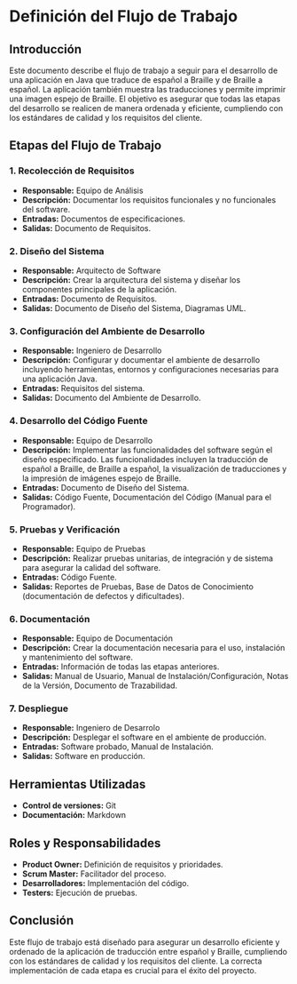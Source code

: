 # Definición del Flujo de Trabajo

## Introducción
Este documento describe el flujo de trabajo a seguir para el desarrollo de una aplicación en Java que traduce de español a Braille y de Braille a español. La aplicación también muestra las traducciones y permite imprimir una imagen espejo de Braille. El objetivo es asegurar que todas las etapas del desarrollo se realicen de manera ordenada y eficiente, cumpliendo con los estándares de calidad y los requisitos del cliente.

## Etapas del Flujo de Trabajo

### 1. Recolección de Requisitos
- **Responsable:** Equipo de Análisis
- **Descripción:** Documentar los requisitos funcionales y no funcionales del software.
- **Entradas:** Documentos de especificaciones.
- **Salidas:** Documento de Requisitos.

### 2. Diseño del Sistema
- **Responsable:** Arquitecto de Software
- **Descripción:** Crear la arquitectura del sistema y diseñar los componentes principales de la aplicación.
- **Entradas:** Documento de Requisitos.
- **Salidas:** Documento de Diseño del Sistema, Diagramas UML.

### 3. Configuración del Ambiente de Desarrollo
- **Responsable:** Ingeniero de Desarrollo
- **Descripción:** Configurar y documentar el ambiente de desarrollo incluyendo herramientas, entornos y configuraciones necesarias para una aplicación Java.
- **Entradas:** Requisitos del sistema.
- **Salidas:** Documento del Ambiente de Desarrollo.

### 4. Desarrollo del Código Fuente
- **Responsable:** Equipo de Desarrollo
- **Descripción:** Implementar las funcionalidades del software según el diseño especificado. Las funcionalidades incluyen la traducción de español a Braille, de Braille a español, la visualización de traducciones y la impresión de imágenes espejo de Braille.
- **Entradas:** Documento de Diseño del Sistema.
- **Salidas:** Código Fuente, Documentación del Código (Manual para el Programador).

### 5. Pruebas y Verificación
- **Responsable:** Equipo de Pruebas
- **Descripción:** Realizar pruebas unitarias, de integración y de sistema para asegurar la calidad del software.
- **Entradas:** Código Fuente.
- **Salidas:** Reportes de Pruebas, Base de Datos de Conocimiento (documentación de defectos y dificultades).

### 6. Documentación
- **Responsable:** Equipo de Documentación
- **Descripción:** Crear la documentación necesaria para el uso, instalación y mantenimiento del software.
- **Entradas:** Información de todas las etapas anteriores.
- **Salidas:** Manual de Usuario, Manual de Instalación/Configuración, Notas de la Versión, Documento de Trazabilidad.

### 7. Despliegue
- **Responsable:** Ingeniero de Desarrolo
- **Descripción:** Desplegar el software en el ambiente de producción.
- **Entradas:** Software probado, Manual de Instalación.
- **Salidas:** Software en producción.


## Herramientas Utilizadas
- **Control de versiones:** Git
- **Documentación:** Markdown

## Roles y Responsabilidades
- **Product Owner:** Definición de requisitos y prioridades.
- **Scrum Master:** Facilitador del proceso.
- **Desarrolladores:** Implementación del código.
- **Testers:** Ejecución de pruebas.

## Conclusión
Este flujo de trabajo está diseñado para asegurar un desarrollo eficiente y ordenado de la aplicación de traducción entre español y Braille, cumpliendo con los estándares de calidad y los requisitos del cliente. La correcta implementación de cada etapa es crucial para el éxito del proyecto.
